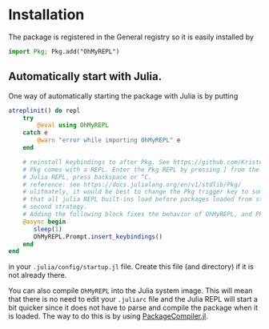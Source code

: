 # Installation

The package is registered in the General registry so it is easily installed by

```julia
import Pkg; Pkg.add("OhMyREPL")
```

## Automatically start with Julia.

One way of automatically starting the package with Julia is by putting

```julia
atreplinit() do repl
    try
        @eval using OhMyREPL
    catch e
        @warn "error while importing OhMyREPL" e
    end

    # reinstall keybindings to after Pkg. See https://github.com/KristofferC/OhMyREPL.jl/issues/166 
    # Pkg comes with a REPL. Enter the Pkg REPL by pressing ] from the Julia REPL. To get back to the 
    # Julia REPL, press backspace or ^C.
    # reference: see https://docs.julialang.org/en/v1/stdlib/Pkg/
    # ulitmately, it would be best to change the Pkg trigger key to something less common than ']' or ensure
    # that all julia REPL built-ins load before packages loaded from startup.jl. The following takes the
    # second strategy. 
    # Adding the following block fixes the behavior of OhMyREPL, and Pkg trigger still works (miraculously). 
    @async begin
       sleep(1)
       OhMyREPL.Prompt.insert_keybindings()
    end
end
```

in your `.julia/config/startup.jl` file. Create this file (and directory) if it is not already there.

You can also compile `OhMyREPL` into the Julia system image. This will mean that there is no need to edit your `.juliarc` file and the Julia REPL will start a bit quicker since it does not have to parse and compile the package when it is loaded. The way to do this is by using [PackageCompiler.jl](https://github.com/JuliaLang/PackageCompiler.jl).
